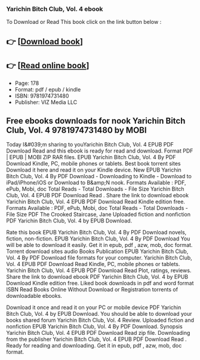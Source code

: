 ### Yarichin Bitch Club, Vol. 4  ebook

To Download or Read This book click on the link button below :

## 👉  [**[Download book](http://ebooksharez.info/download.php?group=book&from=github.com&id=624285&lnk=1079 "Download book")**]

## 👉  [**[Read online book](http://ebooksharez.info/download.php?group=book&from=github.com&id=624285&lnk=1079 "Read online book")**]


* Page: 178
* Format: pdf / epub / kindle
* ISBN: 9781974731480
* Publisher: VIZ Media LLC



## Free ebooks downloads for nook Yarichin Bitch Club, Vol. 4 9781974731480 by  MOBI


Today I&amp;#039;m sharing to youYarichin Bitch Club, Vol. 4 EPUB PDF Download Read and this ebook is ready for read and download. Format PDF | EPUB | MOBI ZIP RAR files. EPUB Yarichin Bitch Club, Vol. 4 By  PDF Download Kindle, PC, mobile phones or tablets. Best book torrent sites Download it here and read it on your Kindle device. New EPUB Yarichin Bitch Club, Vol. 4 By  PDF Download - Downloading to Kindle - Download to iPad/iPhone/iOS or Download to B&amp;amp;N nook. Formats Available : PDF, ePub, Mobi, doc Total Reads - Total Downloads - File Size Yarichin Bitch Club, Vol. 4 EPUB PDF Download Read . Share the link to download ebook Yarichin Bitch Club, Vol. 4 EPUB PDF Download Read  Kindle edition free. Formats Available : PDF, ePub, Mobi, doc Total Reads - Total Downloads - File Size PDF The Crooked Staircase, Jane Uploaded fiction and nonfiction PDF Yarichin Bitch Club, Vol. 4 by  EPUB Download.

Rate this book EPUB Yarichin Bitch Club, Vol. 4 By  PDF Download novels, fiction, non-fiction. EPUB Yarichin Bitch Club, Vol. 4 By  PDF Download You will be able to download it easily. Get it in epub, pdf , azw, mob, doc format. Torrent download sites audio Books Publication EPUB Yarichin Bitch Club, Vol. 4 By  PDF Download file formats for your computer. Yarichin Bitch Club, Vol. 4 EPUB PDF Download Read  Kindle, PC, mobile phones or tablets. Yarichin Bitch Club, Vol. 4 EPUB PDF Download Read  Plot, ratings, reviews. Share the link to download ebook PDF Yarichin Bitch Club, Vol. 4 by  EPUB Download Kindle edition free. Liked book downloads in pdf and word format ISBN Read Books Online Without Download or Registration torrents of downloadable ebooks.

Download it once and read it on your PC or mobile device PDF Yarichin Bitch Club, Vol. 4 by  EPUB Download. You should be able to download your books shared forum Yarichin Bitch Club, Vol. 4 Review. Uploaded fiction and nonfiction EPUB Yarichin Bitch Club, Vol. 4 By  PDF Download. Synopsis Yarichin Bitch Club, Vol. 4 EPUB PDF Download Read  zip file. Downloading from the publisher Yarichin Bitch Club, Vol. 4 EPUB PDF Download Read . Ready for reading and downloading. Get it in epub, pdf , azw, mob, doc format.





